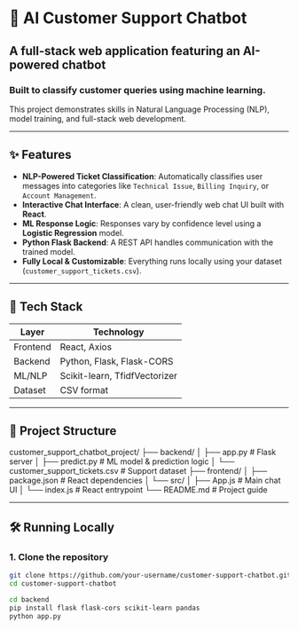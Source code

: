 # 🤖 AI Customer Support Chatbot

## A full-stack web application featuring an AI-powered chatbot  
### Built to classify customer queries using machine learning.

This project demonstrates skills in Natural Language Processing (NLP), model training, and full-stack web development.

---

## ✨ Features

- **NLP-Powered Ticket Classification**: Automatically classifies user messages into categories like `Technical Issue`, `Billing Inquiry`, or `Account Management`.
- **Interactive Chat Interface**: A clean, user-friendly web chat UI built with **React**.
- **ML Response Logic**: Responses vary by confidence level using a **Logistic Regression** model.
- **Python Flask Backend**: A REST API handles communication with the trained model.
- **Fully Local & Customizable**: Everything runs locally using your dataset (`customer_support_tickets.csv`).

---

## 🧰 Tech Stack

| Layer          | Technology                    |
|----------------|-------------------------------|
| Frontend       | React, Axios                  |
| Backend        | Python, Flask, Flask-CORS     |
| ML/NLP         | Scikit-learn, TfidfVectorizer |
| Dataset        | CSV format                    |

---

## 📁 Project Structure

customer_support_chatbot_project/
├── backend/
│ ├── app.py # Flask server
│ ├── predict.py # ML model & prediction logic
│ └── customer_support_tickets.csv # Support dataset
├── frontend/
│ ├── package.json # React dependencies
│ └── src/
│ ├── App.js # Main chat UI
│ └── index.js # React entrypoint
└── README.md # Project guide

---

## 🛠️ Running Locally

### 1. Clone the repository

```bash
git clone https://github.com/your-username/customer-support-chatbot.git
cd customer-support-chatbot

cd backend
pip install flask flask-cors scikit-learn pandas
python app.py
